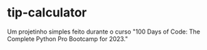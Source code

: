 # tip-calculator
Um projetinho simples feito durante o curso "100 Days of Code: The Complete Python Pro Bootcamp for 2023."
